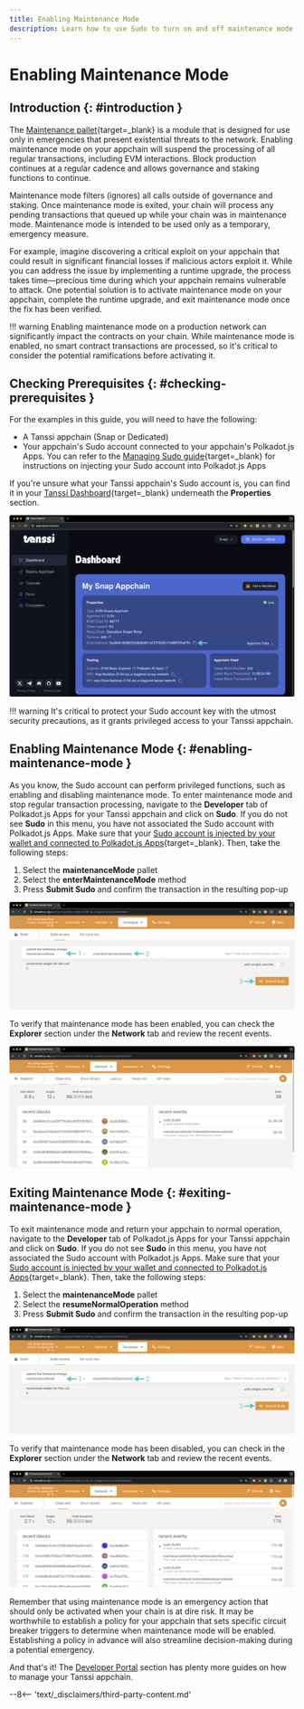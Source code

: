 ```yaml
---
title: Enabling Maintenance Mode 
description: Learn how to use Sudo to turn on and off maintenance mode, which effectively pauses your appchain while still producing blocks and allowing select calls.
---
```


# Enabling Maintenance Mode

## Introduction {: #introduction }

The [Maintenance pallet](https://moonbeam.network/blog/maintenance-mode){target=\_blank} is a module that is designed for use only in emergencies that present existential threats to the network. Enabling maintenance mode on your appchain will suspend the processing of all regular transactions, including EVM interactions. Block production continues at a regular cadence and allows governance and staking functions to continue. 

Maintenance mode filters (ignores) all calls outside of governance and staking. Once maintenance mode is exited, your chain will process any pending transactions that queued up while your chain was in maintenance mode. Maintenance mode is intended to be used only as a temporary, emergency measure. 

For example, imagine discovering a critical exploit on your appchain that could result in significant financial losses if malicious actors exploit it. While you can address the issue by implementing a runtime upgrade, the process takes time—precious time during which your appchain remains vulnerable to attack. One potential solution is to activate maintenance mode on your appchain, complete the runtime upgrade, and exit maintenance mode once the fix has been verified.

!!! warning
    Enabling maintenance mode on a production network can significantly impact the contracts on your chain. While maintenance mode is enabled, no smart contract transactions are processed, so it's critical to consider the potential ramifications before activating it. 

## Checking Prerequisites {: #checking-prerequisites }

For the examples in this guide, you will need to have the following:

 - A Tanssi appchain (Snap or Dedicated)
 - Your appchain's Sudo account connected to your appchain's Polkadot.js Apps. You can refer to the [Managing Sudo guide](/builders/manage/developer-portal/sudo/#configuring-polkadotjs-apps){target=\_blank} for instructions on injecting your Sudo account into Polkadot.js Apps

If you're unsure what your Tanssi appchain's Sudo account is, you can find it in your [Tanssi Dashboard](https://apps.tanssi.network){target=\_blank} underneath the **Properties** section.

![Locating your Sudo address on apps.tanssi.network](/images/builders/manage/developer-portal/maintenance/maintenance-1.webp)

!!! warning
    It's critical to protect your Sudo account key with the utmost security precautions, as it grants privileged access to your Tanssi appchain.

## Enabling Maintenance Mode {: #enabling-maintenance-mode }

As you know, the Sudo account can perform privileged functions, such as enabling and disabling maintenance mode. To enter maintenance mode and stop regular transaction processing, navigate to the **Developer** tab of Polkadot.js Apps for your Tanssi appchain and click on **Sudo**. If you do not see **Sudo** in this menu, you have not associated the Sudo account with Polkadot.js Apps. Make sure that your [Sudo account is injected by your wallet and connected to Polkadot.js Apps](/builders/manage/developer-portal/sudo/#configuring-polkadotjs-apps){target=\_blank}. Then, take the following steps:

1. Select the **maintenanceMode** pallet
2. Select the **enterMaintenanceMode** method
3. Press **Submit Sudo** and confirm the transaction in the resulting pop-up

![Enable maintenance mode](/images/builders/manage/developer-portal/maintenance/maintenance-2.webp)

To verify that maintenance mode has been enabled, you can check the **Explorer** section under the **Network** tab and review the recent events. 

![Check maintenance mode is enabled](/images/builders/manage/developer-portal/maintenance/maintenance-3.webp)

## Exiting Maintenance Mode {: #exiting-maintenance-mode }

To exit maintenance mode and return your appchain to normal operation, navigate to the **Developer** tab of Polkadot.js Apps for your Tanssi appchain and click on **Sudo**. If you do not see **Sudo** in this menu, you have not associated the Sudo account with Polkadot.js Apps. Make sure that your [Sudo account is injected by your wallet and connected to Polkadot.js Apps](/builders/manage/developer-portal/sudo/#configuring-polkadotjs-apps){target=\_blank}. Then, take the following steps:

1. Select the **maintenanceMode** pallet
2. Select the **resumeNormalOperation** method
3. Press **Submit Sudo** and confirm the transaction in the resulting pop-up

![Exit maintenance mode](/images/builders/manage/developer-portal/maintenance/maintenance-4.webp)

To verify that maintenance mode has been disabled, you can check in the **Explorer** section under the **Network** tab and review the recent events. 

![Check maintenance mode is disabled](/images/builders/manage/developer-portal/maintenance/maintenance-5.webp)

Remember that using maintenance mode is an emergency action that should only be activated when your chain is at dire risk. It may be worthwhile to establish a policy for your appchain that sets specific circuit breaker triggers to determine when maintenance mode will be enabled. Establishing a policy in advance will also streamline decision-making during a potential emergency.  

And that's it! The [Developer Portal](/builders/manage/developer-portal/) section has plenty more guides on how to manage your Tanssi appchain.

--8<-- 'text/_disclaimers/third-party-content.md'

